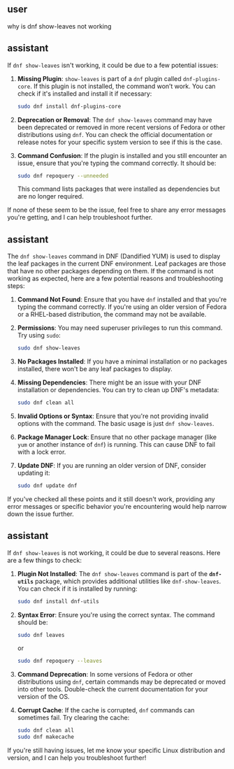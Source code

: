 ## user
why is dnf show-leaves not working
## assistant

If `dnf show-leaves` isn't working, it could be due to a few potential issues:

1. **Missing Plugin**: `show-leaves` is part of a `dnf` plugin called `dnf-plugins-core`. If this plugin is not installed, the command won’t work. You can check if it's installed and install it if necessary:

   ```bash
   sudo dnf install dnf-plugins-core
   ```

2. **Deprecation or Removal**: The `dnf show-leaves` command may have been deprecated or removed in more recent versions of Fedora or other distributions using `dnf`. You can check the official documentation or release notes for your specific system version to see if this is the case.

3. **Command Confusion**: If the plugin is installed and you still encounter an issue, ensure that you're typing the command correctly. It should be:

   ```bash
   sudo dnf repoquery --unneeded
   ```

   This command lists packages that were installed as dependencies but are no longer required.

If none of these seem to be the issue, feel free to share any error messages you're getting, and I can help troubleshoot further.
## assistant

The `dnf show-leaves` command in DNF (Dandified YUM) is used to display the leaf packages in the current DNF environment. Leaf packages are those that have no other packages depending on them. If the command is not working as expected, here are a few potential reasons and troubleshooting steps:

1. **Command Not Found**: Ensure that you have `dnf` installed and that you're typing the command correctly. If you're using an older version of Fedora or a RHEL-based distribution, the command may not be available.

2. **Permissions**: You may need superuser privileges to run this command. Try using `sudo`:
   ```bash
   sudo dnf show-leaves
   ```

3. **No Packages Installed**: If you have a minimal installation or no packages installed, there won't be any leaf packages to display.

4. **Missing Dependencies**: There might be an issue with your DNF installation or dependencies. You can try to clean up DNF's metadata:
   ```bash
   sudo dnf clean all
   ```

5. **Invalid Options or Syntax**: Ensure that you're not providing invalid options with the command. The basic usage is just `dnf show-leaves`.

6. **Package Manager Lock**: Ensure that no other package manager (like `yum` or another instance of `dnf`) is running. This can cause DNF to fail with a lock error.

7. **Update DNF**: If you are running an older version of DNF, consider updating it:
   ```bash
   sudo dnf update dnf
   ```

If you've checked all these points and it still doesn't work, providing any error messages or specific behavior you're encountering would help narrow down the issue further.
## assistant

If `dnf show-leaves` is not working, it could be due to several reasons. Here are a few things to check:

1. **Plugin Not Installed**: The `dnf show-leaves` command is part of the **`dnf-utils`** package, which provides additional utilities like `dnf-show-leaves`. You can check if it is installed by running:
   ```bash
   sudo dnf install dnf-utils
   ```

2. **Syntax Error**: Ensure you're using the correct syntax. The command should be:
   ```bash
   sudo dnf leaves
   ```
   or
   ```bash
   sudo dnf repoquery --leaves
   ```

3. **Command Deprecation**: In some versions of Fedora or other distributions using `dnf`, certain commands may be deprecated or moved into other tools. Double-check the current documentation for your version of the OS.

4. **Corrupt Cache**: If the cache is corrupted, `dnf` commands can sometimes fail. Try clearing the cache:
   ```bash
   sudo dnf clean all
   sudo dnf makecache
   ```

If you're still having issues, let me know your specific Linux distribution and version, and I can help you troubleshoot further!
